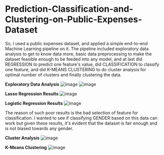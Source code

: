 # Prediction-Classification-and-Clustering-on-Public-Expenses-Dataset

So, I used a public expenses dataset, and applied a simple end-to-end Machine Learning pipeline on it. The pipeline included exploratory data analysis to get to know data more, basic data preprocessing to make the dataset feasible enough to be feeded into any model, and at last did REGRESSION to predict one feature's value, did CLASSIFICATION to classify one feature, and did K-MEANS CLUSTERING to do cluster analysis for optimal number of clusters and finally clustering the data.

**Exploratory Data Analysis**
![image](https://github.com/user-attachments/assets/219a2aa8-94af-4583-ac4b-20f8ec25443d)
![image](https://github.com/user-attachments/assets/3b38d91a-a6f2-4646-87b7-ec26245a27c4)


**Lasso Regression Results**
![image](https://github.com/user-attachments/assets/921aa964-89df-423f-96e2-2aab08751b97)

**Logistic Regression Results**
![image](https://github.com/user-attachments/assets/93e6447d-a8e2-40a7-8780-d0d1a1fb731b)

The reason of such poor results is the bad selection of feature for classification. I wanted to see if classifying GENDER based on this data can work but given these results, it's evident that the dataset is fair enough and is not biased towards any gender.

**Cluster Analysis**
![image](https://github.com/user-attachments/assets/4979db82-6fd3-49fe-94ab-9e3cffb0d969)

**K-Means Clustering**
![image](https://github.com/user-attachments/assets/fada2427-be71-48b8-95dd-4e9027563529)







